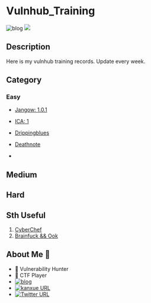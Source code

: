 # Vulnhub_Training
![blog](https://img.shields.io/badge/v4ler1an-Blog-blue)  ![](https://img.shields.io/badge/keep%20hacking-8A2BE2)

## Description

Here is my vulnhub training records. Update every week.

## Category

### Easy

- [Jangow: 1.0.1](https://github.com/AlexsanderShaw/Vulnhub_Training/blob/main/vulnhub_Walkthrough-Jangow101.md)
- [ICA: 1](https://github.com/AlexsanderShaw/Vulnhub_Training/blob/main/vulnhub_Walkthrough-ICA1.md)
- [Drippingblues](https://github.com/AlexsanderShaw/Vulnhub_Training/blob/main/vulnhub_Walkthrough-drippingblues.md)

- [Deathnote](https://github.com/AlexsanderShaw/Vulnhub_Training/blob/main/vulnhub_Walkthrough-Deathnote.md)
- 



## Medium





## Hard





## Sth Useful

1. [CyberChef](https://gchq.github.io/CyberChef)
2. [Brainfuck && Ook](https://www.splitbrain.org/_static/ook/)


## About Me 👋
- 👻  Vulnerability Hunter
- 🎰  CTF Player
- [![blog](https://img.shields.io/badge/v4ler1an-Blog-blue)](https://www.v4ler1an.com/)
- [![kanxue URL](https://img.shields.io/badge/%E6%9C%89%E6%AF%92-%E7%9C%8B%E9%9B%AA%E8%AE%BA%E5%9D%9B-lightgrey)](https://bbs.pediy.com/user-home-779730.htm)
- [![Twitter URL](https://img.shields.io/twitter/url?label=v4ler1an%20%7C%20Twitter&style=social&url=https%3A%2F%2Fshields.io)](https://twitter.com/YaoyaoShaw)
